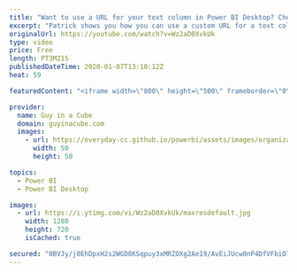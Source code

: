 ```yaml
---
title: "Want to use a URL for your text column in Power BI Desktop? Check THIS out!"
excerpt: "Patrick shows you how you can use a custom URL for a text column of a table or matrix within Power BI Desktop. This is AMAZING!  Download sample: https://guyinacu.be/columncustomurlsample  *******************  Want to take your Power BI skills to the next level? We have training courses available to"
originalUrl: https://youtube.com/watch?v=Wz2aD0XvkUk
type: video
price: Free
length: PT3M21S
publishedDateTime: 2020-01-07T13:10:12Z
heat: 59

featuredContent: "<iframe width=\"800\" height=\"500\" frameborder=\"0\" src=\"https://www.youtube.com/embed/Wz2aD0XvkUk\" allow=\"accelerometer; autoplay; encrypted-media; gyroscope; picture-in-picture\" allowfullscreen></iframe>"

provider:
  name: Guy in a Cube
  domain: guyinacube.com
  images:
    - url: https://everyday-cc.github.io/powerbi/assets/images/organizations/guyinacube.com-50x50.jpg
      width: 50
      height: 50

topics:
  - Power BI
  - Power BI Desktop

images:
  - url: https://i.ytimg.com/vi/Wz2aD0XvkUk/maxresdefault.jpg
    width: 1280
    height: 720
    isCached: true

secured: "0BVJy/j0EhDpxH2s2WGD8KSqpuy3xMRZOXg2Ae19/AvEiJUcw0nP4DfVFbiOTuO2W7j1Zx9jb5qyl5uOt9Oqh2/dD4cjQjFvlYz89Hn6UcV1h8hIyPExXIMWRTD7zLPbRC9SeJqZ4Cz/G6cv5IwvyxT/kX7eShosyP6R03TZhV0MgL5DJm/JGgtdOa38IpQIsH3ZuInCQL4aTXvV36aHy8kHekBA8wfMb3xf15vJE8alQ9vuV8Q6IUmPWDEB/L0RrT+0aN+lQTvslXWoO1rh6UwShONNqQyOI69f0mIsUBYWfUFbB5Idiszug2SO1DWmob5Fh8pEelvmQaKIOv9ShBAvdAly8Jy47ySYtGjUasonOeRIypo+WPOsPxHDurrcBzMEXzDIoeFqFcMtIdxNJOQkajojeDMVRBh37JB67HE=;6q9GRZpszhLUZJWaajCeFA=="
---
```


